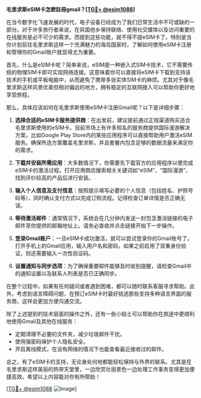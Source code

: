 **毛里求斯eSIM卡怎麽註冊gmail？[[TG💪+ @esim1088](https://t.me/s/esim1088)]**

在当今数字化飞速发展的时代，电子设备已经成为了我们日常生活中不可或缺的一部分。对于许多旅行者来说，在异国他乡保持联络、使用社交媒体以及访问重要的在线服务是必不可少的需求。而提到这些功能，就不得不提eSIM卡了。特别是当你计划前往毛里求斯这样一个充满魅力的海岛国家时，了解如何使用eSIM卡注册和管理你的Gmail账户就显得尤为重要。

首先，什么是eSIM卡呢？简单来说，eSIM是一种嵌入式SIM卡技术，它不需要传统的物理SIM卡即可实现网络连接。这意味着你可以直接将eSIM卡下载到支持该技术的手机或平板电脑中，从而避免了携带多张实体SIM卡的麻烦。尤其对于像毛里求斯这样风景优美但相对偏远的地方，拥有稳定的互联网接入可以帮助你更好地享受旅程。

那么，具体应该如何在毛里求斯使用eSIM卡注册Gmail呢？以下是详细步骤：

1. **选择合适的eSIM卡服务提供商**：在出发前，建议提前通过正规渠道购买适合毛里求斯使用的eSIM卡。目前市场上有许多知名的服务商提供国际漫游解决方案，比如Google Play Store内的某些应用程序可以直接帮助用户激活eSIM服务。确保所选方案覆盖毛里求斯，并且套餐内包含足够的数据流量来满足你的需求。

2. **下载并安装所需应用**：大多数情况下，你需要先下载官方的应用程序以便完成eSIM卡的激活过程。打开应用商店搜索相关关键词如“eSIM”、“国际漫游”，找到评价较高的产品后进行安装。

3. **输入个人信息及支付信息**：按照提示填写必要的个人信息（包括姓名、护照号码等），同时确认支付方式以完成订购流程。记得检查订单详情是否正确无误。

4. **等待激活邮件**：通常情况下，系统会在几分钟内发送一封包含激活链接的电子邮件至你提供的邮箱地址上。请务必查收并点击链接开始下一步操作。

5. **登录Gmail账户**：一旦eSIM卡成功激活，就可以尝试登录你的Gmail账号了。打开手机上的Gmail应用，输入用户名和密码，如果之前启用了双重身份验证，则还需要输入一次性验证码。

6. **设置通知与同步选项**：为了确保重要邮件能够及时收到提醒，请检查Gmail中的通知设置以及联系人列表是否已正确同步。

在整个过程中，如果有任何疑问或者遇到困难，都可以随时联系客服寻求帮助。此外，考虑到语言障碍问题，在预订eSIM卡时最好挑选那些支持多种语言界面的服务商，这样会更加方便沟通交流。

除了上述提到的技术层面的操作之外，还有一些小贴士可以帮助你在旅途中更顺利地使用Gmail及其他在线服务：

- 定期清理不必要的文件夹，减少垃圾邮件干扰。
- 使用强密码保护个人隐私安全。
- 开启离线模式，在没有网络的情况下也能查看最近接收过的邮件。

总之，有了eSIM卡的支持，无论身处何地都能轻松保持与外界的联系。尤其是在毛里求斯这样美丽的热带天堂里，一边欣赏壮丽景色一边处理工作事务变得更加便捷高效。希望以上内容能对你有所帮助！

[[TG💪+ @esim1088](https://t.me/s/esim1088) ![Image](https://i.postimg.cc/4NQfJmqS/Snipaste-2025-05-13-00-14-12.png)]